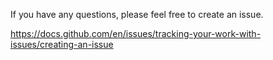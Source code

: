 If you have any questions, please feel free to create an issue.

https://docs.github.com/en/issues/tracking-your-work-with-issues/creating-an-issue

